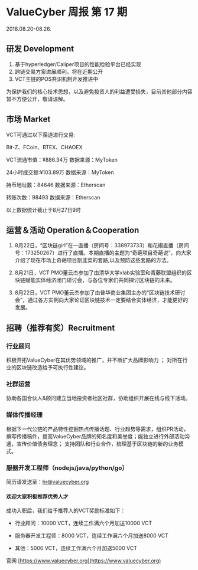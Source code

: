 # ValueCyber 周报 第 17 期

2018.08.20-08.26.

## 研发 Development

1. 基于hyperledger/Caliper项目的性能检验平台已经实现
2. 跨链交易方案进展顺利，将在近期公开
3. VCT主链的POS共识机制开发推进中

为保护我们的核心技术思想，以及避免投资人的利益遭受损失，目前其他部分内容暂不方便公开，敬请谅解。



## 市场 Market

VCT可通过以下渠道进行交易:

Bit-Z、FCoin、BTEX、CHAOEX

VCT流通市值：¥886.34万      数据来源：MyToken

24小时成交额:¥103.89万       数据来源：MyToken

持币地址数：84646                数据来源：Etherscan

转账次数：98493                    数据来源：Etherscan

以上数据统计截止于8月27日9时 



## 运营＆活动 Operation＆Cooperation

1. 8月22日，“区块链girl”在一直播（房间号：338973733）和花椒直播（房间号：173250267）进行了直播。本期直播的主题为“奇葩项目奇葩说”，向大家介绍了现在市场上奇葩项目割韭菜的套路,以及预防这些套路的方法。

2. 8月21日，VCT PMO董云杰参加了由清华大学xlab实验室和青藤联盟组织的区块链赋能实体经济闭门研讨会，与各位专家们共同探讨区块链的未来。

3. 8月22日，VCT PMO董云杰参加了由普华商业集团主办的“区块链技术研讨会”，通过各方实例向大家论证区块链技术一定要结合实体经济，才能更好的发展。

   

## 招聘（推荐有奖）Recruitment

### 行业顾问

积极开拓ValueCyber在其优势领域的推广，并不断扩大品牌影响力 ；
对所在行业的区块链改造给予可执行性建议。

### 社群运营

协助各国合伙人&顾问建立当地投资者社区社群，协助组织开展在线与线下活动。

### 媒体传播经理

根据下一代公链的产品特性挖掘热点传播话题、行业趋势等需求，组织PR活动，撰写传播稿件，提高ValueCyber品牌的知名度和美誉度；能独立进行外部活动沟通，宣传价值债务理念；
支持团队和行业合作，梳理基于区块链的新的业务模式。

### 服器开发工程师（nodejs/java/python/go）

简历请发送至：[hr@valuecyber.org](mailto:hr@valuecyber.org)

#### 欢迎大家积极推荐优秀人才

成功入职后，我们给予推荐人的VCT奖励标准如下：

- 行业顾问：10000 VCT，连续工作满六个月加送10000 VCT

- 服务器开发工程师：8000 VCT，连续工作满六个月加送8000 VCT
- 其他：5000 VCT，连续工作满六个月加送5000 VCT

官网 [https://www.valuecyber.org](https://www.valuecyber.org)

